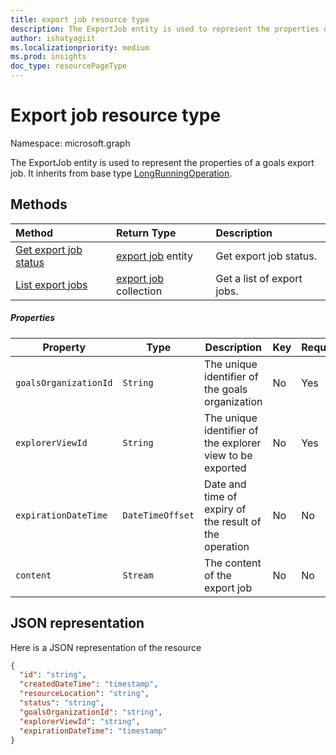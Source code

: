 ```yaml
---
title: export job resource type
description: The ExportJob entity is used to represent the properties of a goals export job. It inherits from base type LongRunningOperation.
author: ishatyagiit
ms.localizationpriority: medium
ms.prod: insights
doc_type: resourcePageType
---
```


# Export job resource type

Namespace: microsoft.graph

The ExportJob entity is used to represent the properties of a goals export job. It inherits from base type [LongRunningOperation](./longrunningoperation.md).

## Methods

| Method                                                    | Return Type                                   | Description                   |
| :-------------------------------------------------------- | :-------------------------------------------- | :---------------------------- |
| [Get export job status](../api/viva-goals-export-job-get.md) | [export job](viva-goals-export-job.md) entity| Get export job status.        |
| [List export jobs](../api/viva-goals-export-jobs-list.md)      | [export job](viva-goals-export-job.md) collection | Get a list of export jobs.    |

##### Properties

| Property                       | Type             | Description                                 | Key       | Required  | ReadOnly  |
| ----------------------------   | --------------   | ------------------------------------------- | --------- | --------- | --------- |
| `goalsOrganizationId` | `String`         | The unique identifier of the goals organization | No  | Yes  | Yes  |
| `explorerViewId` | `String`         | The unique identifier of the explorer view to be exported | No | Yes  | Yes |
| `expirationDateTime`| `DateTimeOffset` | Date and time of expiry of the result of the operation | No  | No | Yes |
| `content` | `Stream` | The content of the export job| No  | No | Yes |

## JSON representation

Here is a JSON representation of the resource

```json
{
  "id": "string",
  "createdDateTime": "timestamp",
  "resourceLocation": "string",
  "status": "string",
  "goalsOrganizationId": "string",
  "explorerViewId": "string",
  "expirationDateTime": "timestamp"
}
```
